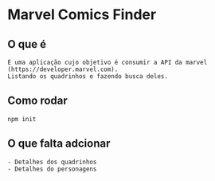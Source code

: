 # Marvel Comics Finder

## O que é
    É uma aplicação cujo objetivo é consumir a API da marvel (https://developer.marvel.com).
    Listando os quadrinhos e fazendo busca deles.

## Como rodar
    npm init
    
## O que falta adcionar
    - Detalhes dos quadrinhos
    - Detalhes do personagens
